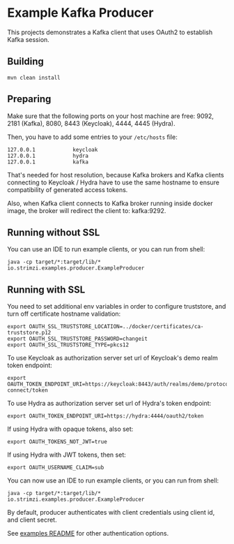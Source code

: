 Example Kafka Producer
======================

This projects demonstrates a Kafka client that uses OAuth2 to establish Kafka session.


Building
--------

    mvn clean install


Preparing
---------

Make sure that the following ports on your host machine are free: 9092, 2181 (Kafka), 8080, 8443 (Keycloak), 4444, 4445 (Hydra).

Then, you have to add some entries to your `/etc/hosts` file:

    127.0.0.1            keycloak
    127.0.0.1            hydra
    127.0.0.1            kafka

That's needed for host resolution, because Kafka brokers and Kafka clients connecting to Keycloak / Hydra have to use the 
same hostname to ensure compatibility of generated access tokens.

Also, when Kafka client connects to Kafka broker running inside docker image, the broker will redirect the client to: kafka:9292.
    

Running without SSL
-------------------

You can use an IDE to run example clients, or you can run from shell:

    java -cp target/*:target/lib/* io.strimzi.examples.producer.ExampleProducer


Running with SSL
----------------

You need to set additional env variables in order to configure truststore, and turn off certificate hostname validation:

    export OAUTH_SSL_TRUSTSTORE_LOCATION=../docker/certificates/ca-truststore.p12
    export OAUTH_SSL_TRUSTSTORE_PASSWORD=changeit
    export OAUTH_SSL_TRUSTSTORE_TYPE=pkcs12
    
To use Keycloak as authorization server set url of Keycloak's demo realm token endpoint:

    export OAUTH_TOKEN_ENDPOINT_URI=https://keycloak:8443/auth/realms/demo/protocol/openid-connect/token

To use Hydra as authorization server set url of Hydra's token endpoint:

    export OAUTH_TOKEN_ENDPOINT_URI=https://hydra:4444/oauth2/token

If using Hydra with opaque tokens, also set:

    export OAUTH_TOKENS_NOT_JWT=true

If using Hydra with JWT tokens, then set:

    export OAUTH_USERNAME_CLAIM=sub
    
You can now use an IDE to run example clients, or you can run from shell:

    java -cp target/*:target/lib/* io.strimzi.examples.producer.ExampleProducer
    
By default, producer authenticates with client credentials using client id, and client secret.

See [examples README](../README.md) for other authentication options.
